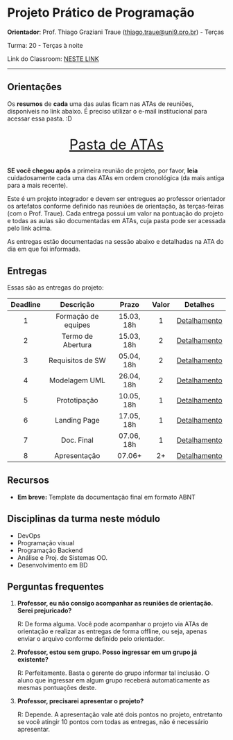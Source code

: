 # Projeto Prático de Programação

**Orientador**: Prof. Thiago Graziani Traue (thiago.traue@uni9.pro.br) - Terças

Turma: 20 - Terças à noite

Link do Classroom: [NESTE LINK](https://classroom.google.com/c/NDY1OTg2MzU3MTIy?cjc=j5k73bj)

***

## Orientações

Os **resumos** de **cada** uma das aulas ficam nas ATAs de reuniões, disponíveis no link abaixo. É preciso utilizar o e-mail institucional para acessar essa pasta. :D

<p style="font-size:2.3em;text-align:center">
    <a href="https://drive.google.com/drive/folders/1D34VWx0WraUU06zzIRr_r0n24d_HpOY2?usp=sharing" target="_blank">Pasta de ATAs</a>
</p>

**SE você chegou após** a primeira reunião de projeto, por favor, **leia** cuidadosamente cada uma das ATAs em ordem cronológica (da mais antiga para a mais recente).

Este é um projeto integrador e devem ser entregues ao professor orientador os artefatos conforme definido nas reuniões de orientação, às terças-feiras (com o Prof. Traue). Cada entrega possui um valor na pontuação do projeto e todas as aulas são documentadas em ATAs, cuja pasta pode ser acessada pelo link acima.

As entregas estão documentadas na sessão abaixo e detalhadas na ATA do dia em que foi informada.

## Entregas

Essas são as entregas do projeto:

| Deadline |      Descrição      | Prazo      | Valor | Detalhes                                                                                                        |
|:--------:|:-------------------:|:----------:|:-----:|:---------------------------------------------------------------------------------------------------------------:|
|    1     | Formação de equipes | 15.03, 18h |   1   |[Detalhamento](https://docs.google.com/document/d/1CJ15w6Rw5wRghnuJwiCszN4ZLsgiye7ut46atHfk1bc/edit?usp=sharing) |
|    2     | Termo de Abertura   | 15.03, 18h |   2   |[Detalhamento](https://docs.google.com/document/d/1z6h47Zp2pxWXMrk_Z1wnfBu8ZrRyWQB71FRpFHp5tY0/edit?usp=sharing) |
|    3     | Requisitos de SW    | 05.04, 18h |   2   |[Detalhamento](https://docs.google.com/document/d/13jBa8ka5J3-vZeYSErFIUR0QLw-b06dPBIYQcpvyvTk/edit?usp=sharing) |
|    4     | Modelagem UML       | 26.04, 18h |   2   |[Detalhamento](https://docs.google.com/document/d/103bzYF5ae9I4rJVhq4YeKpLrbpqz3Aop0Um8kcdOXXI/edit?usp=sharing) |
|    5     | Prototipação        | 10.05, 18h |   1   |[Detalhamento](https://docs.google.com/document/d/1LwM2EmJmW8HlK80tHXtK00Ju3k1ZlNY-8XcuzDF6O7M/edit?usp=sharing) |
|    6     | Landing Page        | 17.05, 18h |   1   |[Detalhamento](https://docs.google.com/document/d/1QF9WS1gnPtmFRAS4bU9bEEqVxHZ-lU2McGhH68hC0nk/edit?usp=sharing) |
|    7     | Doc. Final          | 07.06, 18h |   1   |[Detalhamento](https://docs.google.com/document/d/1OzsRohdY9oXqegJInjm1TQho0jz8WfkNZWpVubRKmDo/edit?usp=sharing) |
|    8     | Apresentação        | 07.06+     |   2+  |[Detalhamento](https://docs.google.com/document/d/1es3aY36humuBbEu88r3eJ9k_gUCLpcOXDsIbNzGpbMQ/edit?usp=sharing) |

## Recursos

- **Em breve:** Template da documentação final em formato ABNT

## Disciplinas da turma neste módulo

- DevOps
- Programação visual
- Programação Backend
- Análise e Proj. de Sistemas OO.
- Desenvolvimento em BD

## Perguntas frequentes

1. **Professor, eu não consigo acompanhar as reuniões de orientação. Serei prejuricado?**
  
    R: De forma alguma. Você pode acompanhar o projeto via ATAs de orientação e realizar as entregas de forma offline, ou seja, apenas enviar o arquivo conforme definido pelo orientador.

2. **Professor, estou sem grupo. Posso ingressar em um grupo já existente?**

    R: Perfeitamente. Basta o gerente do grupo informar tal inclusão. O aluno que ingressar em algum grupo receberá automaticamente as mesmas pontuações deste.

3. **Professor, precisarei apresentar o projeto?**

    R: Depende. A apresentação vale até dois pontos no projeto, entretanto se você atingir 10 pontos com todas as entregas, não é necessário apresentar.